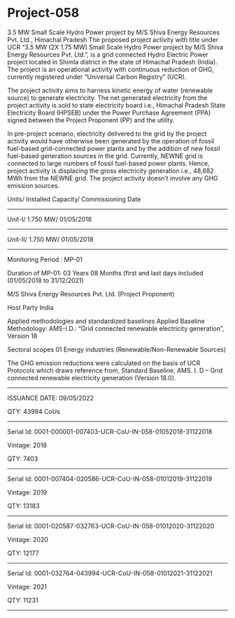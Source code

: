 # Project-058
3.5 MW Small Scale Hydro Power project by M/S Shiva Energy Resources Pvt. Ltd., Himachal Pradesh
The proposed project activity with title under UCR “3.5 MW (2X 1.75 MW) Small Scale Hydro Power project by M/S Shiva Energy Resources Pvt. Ltd.”, is a grid connected Hydro Electric Power project located in Shimla district in the state of Himachal Pradesh (India). The project is an operational activity with continuous reduction of GHG, currently registered under “Universal Carbon Registry” (UCR).

The project activity aims to harness kinetic energy of water (renewable source) to generate electricity. 
The net generated electricity from the project activity is sold to state electricity board i.e., Himachal
Pradesh State Electricity Board (HPSEB) under the Power Purchase Agreement (PPA) signed
between the Project Proponent (PP) and the utility. 

In pre-project scenario, electricity delivered to the 
grid by the project activity would have otherwise been generated by the operation of fossil fuel-based 
grid-connected power plants and by the addition of new fossil fuel-based generation sources in the 
grid. Currently, NEWNE grid is connected to large numbers of fossil fuel-based power plants. Hence,
project activity is displacing the gross electricity generation i.e., 48,882 MWh from the NEWNE grid.
The project activity doesn’t involve any GHG emission sources.

Units/ Installed Capacity/ Commissioning Date
_______________
Unit-I/ 1.750 MW/ 01/05/2018
____________
Unit-II/ 1.750 MW/ 01/05/2018
________________
Monitoring Period : MP-01

Duration of MP-01: 03 Years 08 Months (first and last days included (01/05/2018 to 31/12/2021)


M/S Shiva Energy Resources Pvt. Ltd. (Project 
Proponent)

Host Party India

Applied methodologies and standardized baselines Applied Baseline Methodology:
AMS-I.D.: “Grid connected renewable electricity
generation”, Version 18

Sectoral scopes 01 Energy industries
(Renewable/Non-Renewable Sources)

The GHG emission reductions were calculated on the basis of UCR Protocols which draws 
reference from, Standard Baseline, AMS. I. D – Grid connected renewable electricity 
generation (Version 18.0). 


____________
ISSUANCE DATE: 09/05/2022

QTY: 43994 CoUs
__________________
Serial Id: 0001-000001-007403-UCR-CoU-IN-058-01052018-31122018

Vintage: 2018

QTY: 7403
_________________
Serial Id: 0001-007404-020586-UCR-CoU-IN-058-01012019-31122019

Vintage: 2019

QTY: 13183
______________
Serial Id: 0001-020587-032763-UCR-CoU-IN-058-01012020-31122020

Vintage: 2020

QTY: 12177
___________
Serial Id: 0001-032764-043994-UCR-CoU-IN-058-01012021-31122021

Vintage: 2021

QTY: 11231
_______________
